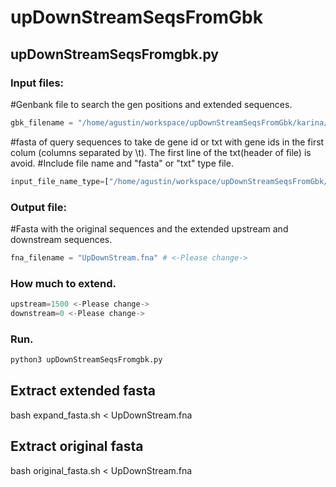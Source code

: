 # upDownStreamSeqsFromGbk

## upDownStreamSeqsFromgbk.py
### Input files:
#Genbank file to search the gen positions and extended sequences.

```python
gbk_filename = "/home/agustin/workspace/upDownStreamSeqsFromGbk/karina/Tatroviride_IMI206040_0.gb" # <-Please change->
```
#fasta of query sequences to take de gene id or txt with gene ids in the first colum (columns separated by \t). The first line of the txt(header of file) is avoid.
#Include file name and "fasta" or "txt" type file.

```python
input_file_name_type=["/home/agustin/workspace/upDownStreamSeqsFromGbk/karina/IDcluster10.txt","txt"] # <-Please change->
```
### Output file:
#Fasta with the original sequences and the extended upstream and downstream sequences. 

```python
fna_filename = "UpDownStream.fna" # <-Please change->
```

### How much to extend.

```python
upstream=1500 <-Please change->
downstream=0 <-Please change->
```

### Run.

```python
python3 upDownStreamSeqsFromgbk.py
```

## Extract extended fasta
bash expand_fasta.sh < UpDownStream.fna

## Extract original fasta
bash original_fasta.sh < UpDownStream.fna


